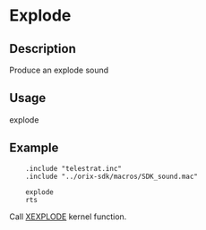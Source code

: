 # Explode

## Description

Produce an explode sound

## Usage

explode

## Example

```ca65
    .include "telestrat.inc"
    .include "../orix-sdk/macros/SDK_sound.mac"

    explode
    rts

```

Call [XEXPLODE](../../../developer_manual/kernel/primitives/xexplode.md) kernel function.
